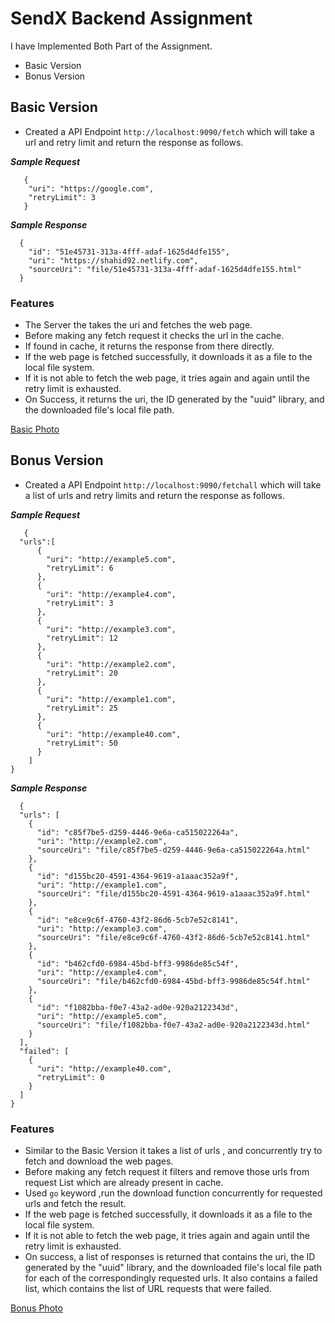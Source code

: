 # SendX Backend Assignment

I have Implemented Both Part of the Assignment.
- Basic Version
- Bonus Version



## Basic Version
- Created a API Endpoint `http://localhost:9090/fetch` which will take a url and retry limit and return the response as follows.


***Sample Request***
```
   {
    "uri": "https://google.com",
    "retryLimit": 3
   }
```

***Sample Response***
```
  {
    "id": "51e45731-313a-4fff-adaf-1625d4dfe155",
    "uri": "https://shahid92.netlify.com",
    "sourceUri": "file/51e45731-313a-4fff-adaf-1625d4dfe155.html"
  }
```


### Features
- The Server the takes the uri and fetches the web page.
- Before making any fetch request it checks the url in the cache.
- If found in cache, it returns the response from there directly.
- If the web page is fetched successfully, it downloads it as a file to the local file system.
- If it is not able to fetch the web page, it tries again and again until the retry limit is exhausted.
- On Success, it returns the uri, the ID generated by the "uuid" library, and the downloaded file's local file path.

[Basic Photo](https://raw.githubusercontent.com/shahidsiddiqui786/SendX_Backend_Assignment/master/file/basic.png)

## Bonus Version
- Created a API Endpoint `http://localhost:9090/fetchall` which will take a list of urls and retry limits and return the response as follows.


***Sample Request***
```
   {
  "urls":[
      {
        "uri": "http://example5.com",
        "retryLimit": 6
      },
      {
        "uri": "http://example4.com",
        "retryLimit": 3
      },
      {
        "uri": "http://example3.com",
        "retryLimit": 12
      },
      {
        "uri": "http://example2.com",
        "retryLimit": 20
      },
      {
        "uri": "http://example1.com",
        "retryLimit": 25
      },
      {
        "uri": "http://example40.com",
        "retryLimit": 50
      }
    ]
}
```

***Sample Response***
```
  {
  "urls": [
    {
      "id": "c85f7be5-d259-4446-9e6a-ca515022264a",
      "uri": "http://example2.com",
      "sourceUri": "file/c85f7be5-d259-4446-9e6a-ca515022264a.html"
    },
    {
      "id": "d155bc20-4591-4364-9619-a1aaac352a9f",
      "uri": "http://example1.com",
      "sourceUri": "file/d155bc20-4591-4364-9619-a1aaac352a9f.html"
    },
    {
      "id": "e8ce9c6f-4760-43f2-86d6-5cb7e52c8141",
      "uri": "http://example3.com",
      "sourceUri": "file/e8ce9c6f-4760-43f2-86d6-5cb7e52c8141.html"
    },
    {
      "id": "b462cfd0-6984-45bd-bff3-9986de85c54f",
      "uri": "http://example4.com",
      "sourceUri": "file/b462cfd0-6984-45bd-bff3-9986de85c54f.html"
    },
    {
      "id": "f1082bba-f0e7-43a2-ad0e-920a2122343d",
      "uri": "http://example5.com",
      "sourceUri": "file/f1082bba-f0e7-43a2-ad0e-920a2122343d.html"
    }
  ],
  "failed": [
    {
      "uri": "http://example40.com",
      "retryLimit": 0
    }
  ]
}
```



### Features
- Similar to the Basic Version it takes a list of urls , and concurrently try to fetch and download the web pages.
- Before making any fetch request it filters and remove those urls from request List which are already present in cache.
- Used `go` keyword ,run the download function concurrently for requested urls and fetch the result.
- If the web page is fetched successfully, it downloads it as a file to the local file system.
- If it is not able to fetch the web page, it tries again and again until the retry limit is exhausted.
- On success, a list of responses is returned that contains the uri, the ID generated by the "uuid" library, and the downloaded file's local file path for each of the correspondingly requested urls. It also contains a failed list, which contains the list of URL requests that were failed.


[Bonus Photo](https://raw.githubusercontent.com/shahidsiddiqui786/SendX_Backend_Assignment/master/file/bonus.png)
